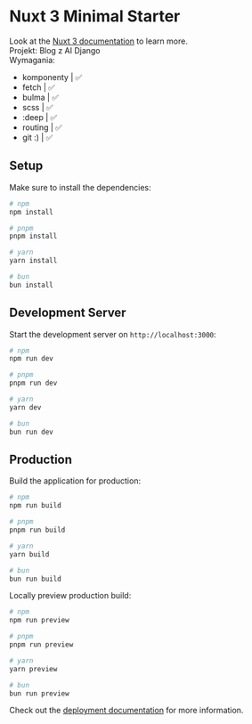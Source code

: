 # Nuxt 3 Minimal Starter

Look at the [Nuxt 3 documentation](https://nuxt.com/docs/getting-started/introduction) to learn more.  
Projekt: Blog z AI Django  
Wymagania:
- komponenty | ✅
- fetch | ✅
- bulma | ✅
- scss | ✅
- :deep | ✅
- routing | ✅
- git :) | ✅

## Setup

Make sure to install the dependencies:

```bash
# npm
npm install

# pnpm
pnpm install

# yarn
yarn install

# bun
bun install
```

## Development Server

Start the development server on `http://localhost:3000`:

```bash
# npm
npm run dev

# pnpm
pnpm run dev

# yarn
yarn dev

# bun
bun run dev
```

## Production

Build the application for production:

```bash
# npm
npm run build

# pnpm
pnpm run build

# yarn
yarn build

# bun
bun run build
```

Locally preview production build:

```bash
# npm
npm run preview

# pnpm
pnpm run preview

# yarn
yarn preview

# bun
bun run preview
```

Check out the [deployment documentation](https://nuxt.com/docs/getting-started/deployment) for more information.
